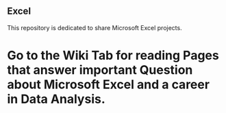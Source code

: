 ## Excel
This repository is dedicated to share Microsoft Excel projects.
# Go to the Wiki Tab for reading Pages that answer important Question about Microsoft Excel and a career in Data Analysis. 
